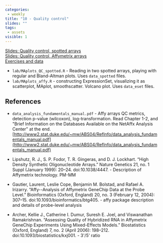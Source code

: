 ```yaml
---
categories:
 - weekly
title: "10 - Quality control"
slides: ""
tags:
 - assets
visible: 1
---
```



[Slides: Quality control, spotted arrays]({{site.baseurl}}/presentations/05b_Quality/05b_Quality_spotted.pdf)  
[Slides: Quality control, Affymetrix arrays]({{site.baseurl}}/presentations/05b_Quality/05b_Quality_affy.pdf)  
[Exercises and data](https://github.com/mdozmorov/BIOS567.2017/tree/gh-pages/assets/05b_Quality/lab)  
- `lab/MAplots_QC_spotted.R` - Reading in two spotted arrays, playing with regular and Bland-Altman plots. Uses `data_spotted` files.
- `lab/MAplots_affy.R` - constructing ExpressionSet, visualizing it as scatterplot, MAplot, smoothscatter. Volcano plot. Uses `data_eset` files.

## References

- `data_analysis_fundamentals_manual.pdf` - Affy arrays QC metrics, detection p-value (wilcoxon), log-transformation. Read Chapter 1-2, and "Brief Information on the Databases Available on the NetAffx Analysis Center" at the end. [http://www2.stat.duke.edu/~mw/ABS04/RefInfo/data_analysis_fundamentals_manual.pdf](http://www2.stat.duke.edu/~mw/ABS04/RefInfo/data_analysis_fundamentals_manual.pdf)

- Lipshutz, R. J., S. P. Fodor, T. R. Gingeras, and D. J. Lockhart. “High Density Synthetic Oligonucleotide Arrays.” Nature Genetics 21, no. 1 Suppl (January 1999): 20–24. doi:10.1038/4447. - Description of Affymetrix technology. PM-MM

- Gautier, Laurent, Leslie Cope, Benjamin M. Bolstad, and Rafael A. Irizarry. “Affy--Analysis of Affymetrix GeneChip Data at the Probe Level.” Bioinformatics (Oxford, England) 20, no. 3 (February 12, 2004): 307–15. doi:10.1093/bioinformatics/btg405. - affy package description and details of probe-level analysis

- Archer, Kellie J., Catherine I. Dumur, Suresh E. Joel, and Viswanathan Ramakrishnan. “Assessing Quality of Hybridized RNA in Affymetrix GeneChip Experiments Using Mixed-Effects Models.” Biostatistics (Oxford, England) 7, no. 2 (April 2006): 198–212. doi:10.1093/biostatistics/kxj001. - 3'/5' ratio

